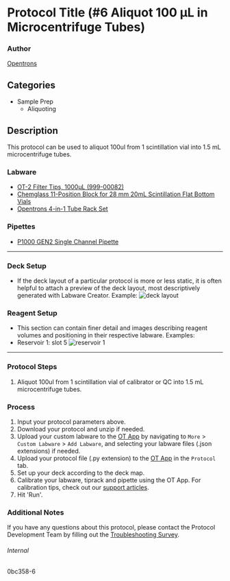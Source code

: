 # Protocol Title (#6 Aliquot 100 µL in Microcentrifuge Tubes)

### Author
[Opentrons](https://opentrons.com/)

## Categories
* Sample Prep
	* Aliquoting

## Description
This protocol can be used to aliquot 100ul from 1 scintillation vial into 1.5 mL microcentrifuge tubes.
 
### Labware
* [OT-2 Filter Tips, 1000µL (999-00082)](https://shop.opentrons.com/opentrons-1000ul-filter-tips-1000-racks/)
* [Chemglass 11-Position Block for 28 mm 20mL Scintillation Flat Bottom Vials](https://chemglass.com/blocks-for-centrifugal-vacuum-evaporators-optichem?sku=OP-6600-11)
* [Opentrons 4-in-1 Tube Rack Set](https://shop.opentrons.com/4-in-1-tube-rack-set/)


### Pipettes
* [P1000 GEN2 Single Channel Pipette](https://shop.opentrons.com/single-channel-electronic-pipette-p20/)


---

### Deck Setup
* If the deck layout of a particular protocol is more or less static, it is often helpful to attach a preview of the deck layout, most descriptively generated with Labware Creator. Example:
![deck layout](https://opentrons-protocol-library-website.s3.amazonaws.com/custom-README-images/bc-rnadvance-viral/Screen+Shot+2021-02-23+at+2.47.23+PM.png)

### Reagent Setup
* This section can contain finer detail and images describing reagent volumes and positioning in their respective labware. Examples:
* Reservoir 1: slot 5
![reservoir 1](https://opentrons-protocol-library-website.s3.amazonaws.com/custom-README-images/1ccd23/res1_v2.png)


---

### Protocol Steps
1. Aliquot 100ul from 1 scintillation vial of calibrator or QC into 1.5 mL microcentrifuge tubes.


### Process
1. Input your protocol parameters above.
2. Download your protocol and unzip if needed.
3. Upload your custom labware to the [OT App](https://opentrons.com/ot-app) by navigating to `More` > `Custom Labware` > `Add Labware`, and selecting your labware files (.json extensions) if needed.
4. Upload your protocol file (.py extension) to the [OT App](https://opentrons.com/ot-app) in the `Protocol` tab.
5. Set up your deck according to the deck map.
6. Calibrate your labware, tiprack and pipette using the OT App. For calibration tips, check out our [support articles](https://support.opentrons.com/en/collections/1559720-guide-for-getting-started-with-the-ot-2).
7. Hit 'Run'.

### Additional Notes
If you have any questions about this protocol, please contact the Protocol Development Team by filling out the [Troubleshooting Survey](https://protocol-troubleshooting.paperform.co/).

###### Internal
0bc358-6
